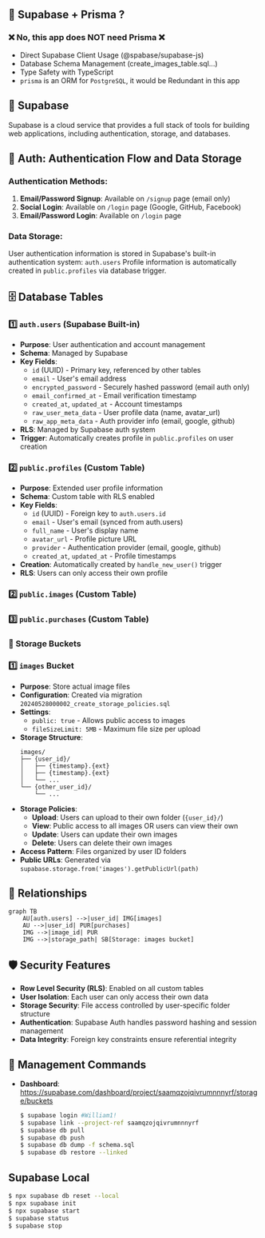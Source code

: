 ## 🔧 Supabase + Prisma ?

### ❌ No, this app does NOT need Prisma ❌

- Direct Supabase Client Usage (@spabase/supabase-js)
- Database Schema Management (create_images_table.sql...)
- Type Safety with TypeScript
- `prisma` is an ORM for `PostgreSQL`, it would be Redundant in this app

## 🚀 Supabase

Supabase is a cloud service that provides a full stack of tools for building web applications, including authentication, storage, and databases.

## 🔐 Auth: Authentication Flow and Data Storage

### Authentication Methods:

1. **Email/Password Signup**: Available on `/signup` page (email only)
2. **Social Login**: Available on `/login` page (Google, GitHub, Facebook)
3. **Email/Password Login**: Available on `/login` page

### Data Storage:

User authentication information is stored in Supabase's built-in authentication system: `auth.users`
Profile information is automatically created in `public.profiles` via database trigger.

## 🗄️ Database Tables

### 1️⃣ **`auth.users`** (Supabase Built-in)

- **Purpose**: User authentication and account management
- **Schema**: Managed by Supabase
- **Key Fields**:
  - `id` (UUID) - Primary key, referenced by other tables
  - `email` - User's email address
  - `encrypted_password` - Securely hashed password (email auth only)
  - `email_confirmed_at` - Email verification timestamp
  - `created_at`, `updated_at` - Account timestamps
  - `raw_user_meta_data` - User profile data (name, avatar_url)
  - `raw_app_meta_data` - Auth provider info (email, google, github)
- **RLS**: Managed by Supabase auth system
- **Trigger**: Automatically creates profile in `public.profiles` on user creation

### 2️⃣ **`public.profiles`** (Custom Table)

- **Purpose**: Extended user profile information
- **Schema**: Custom table with RLS enabled
- **Key Fields**:
  - `id` (UUID) - Foreign key to `auth.users.id`
  - `email` - User's email (synced from auth.users)
  - `full_name` - User's display name
  - `avatar_url` - Profile picture URL
  - `provider` - Authentication provider (email, google, github)
  - `created_at`, `updated_at` - Profile timestamps
- **Creation**: Automatically created by `handle_new_user()` trigger
- **RLS**: Users can only access their own profile

### 2️⃣ **`public.images`** (Custom Table)

### 3️⃣ **`public.purchases`** (Custom Table)

### 📁 Storage Buckets

### 1️⃣ **`images`** Bucket

- **Purpose**: Store actual image files
- **Configuration**: Created via migration `20240528000002_create_storage_policies.sql`
- **Settings**:
  - `public: true` - Allows public access to images
  - `fileSizeLimit: 5MB` - Maximum file size per upload
- **Storage Structure**:
  ```
  images/
  ├── {user_id}/
  │   ├── {timestamp}.{ext}
  │   ├── {timestamp}.{ext}
  │   └── ...
  └── {other_user_id}/
      └── ...
  ```
- **Storage Policies**:
  - **Upload**: Users can upload to their own folder (`{user_id}/`)
  - **View**: Public access to all images OR users can view their own
  - **Update**: Users can update their own images
  - **Delete**: Users can delete their own images
- **Access Pattern**: Files organized by user ID folders
- **Public URLs**: Generated via `supabase.storage.from('images').getPublicUrl(path)`

## 🔗 Relationships

```mermaid
graph TB
    AU[auth.users] -->|user_id| IMG[images]
    AU -->|user_id| PUR[purchases]
    IMG -->|image_id| PUR
    IMG -->|storage_path| SB[Storage: images bucket]
```

## 🛡️ Security Features

- **Row Level Security (RLS)**: Enabled on all custom tables
- **User Isolation**: Each user can only access their own data
- **Storage Security**: File access controlled by user-specific folder structure
- **Authentication**: Supabase Auth handles password hashing and session management
- **Data Integrity**: Foreign key constraints ensure referential integrity

## 🔧 Management Commands

- **Dashboard**: https://supabase.com/dashboard/project/saamqzojqivrumnnnyrf/storage/buckets

  ```bash
  $ supabase login #William1!
  $ supabase link --project-ref saamqzojqivrumnnnyrf
  $ supabase db pull
  $ supabase db push
  $ supabase db dump -f schema.sql
  $ supabase db restore --linked
  ```

## Supabase Local

```bash
$ npx supabase db reset --local
$ npx supabase init
$ npx supabase start
$ supabase status
$ supabase stop
```
